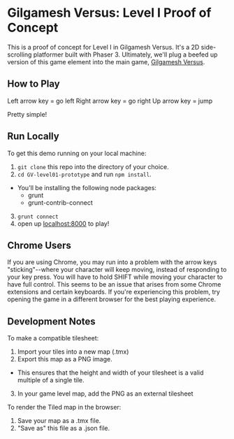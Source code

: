# Gilgamesh Versus: Level I Proof of Concept

This is a proof of concept for Level I in Gilgamesh Versus. It's a 2D side-scrolling platformer built with Phaser 3. Ultimately, we'll plug a beefed up version of this game element into the main game, [Gilgamesh Versus](https://github.com/bunsushi/Gilgamesh-Versus).

## How to Play

Left arrow key = go left
Right arrow key = go right
Up arrow key = jump

Pretty simple!

## Run Locally

To get this demo running on your local machine:
1. ```git clone``` this repo into the directory of your choice.
2. ```cd GV-level01-prototype``` and run ```npm install```.
- You'll be installing the following node packages:
  - grunt
  - grunt-contrib-connect
3. ```grunt connect```
4. open up [localhost:8000](http://localhost:8000) to play!

## Chrome Users

If you are using Chrome, you may run into a problem with the arrow keys "sticking"--where your character will keep moving, instead of responding to your key press. You will have to hold SHIFT while moving your character to have full control. This seems to be an issue that arises from some Chrome extensions and certain keyboards. If you're experiencing this problem, try opening the game in a different browser for the best playing experience.

## Development Notes

To make a compatible tilesheet:
1. Import your tiles into a new map (.tmx)
2. Export this map as a PNG image.
- This ensures that the height and width of your tilesheet is a valid multiple of a single tile.
3. In your game level map, add the PNG as an external tilesheet

To render the Tiled map in the browser:
1. Save your map as a .tmx file.
2. "Save as" this file as a .json file.